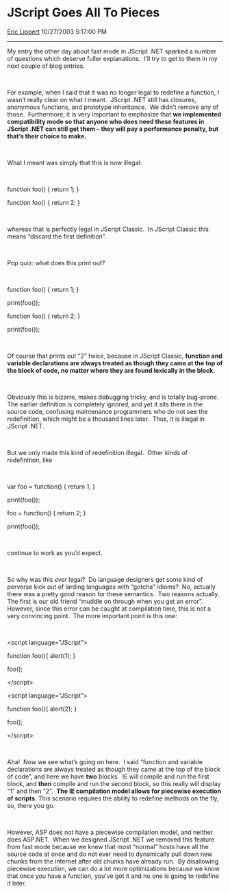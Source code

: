 # JScript Goes All To Pieces

[Eric Lippert](https://social.msdn.microsoft.com/profile/Eric%20Lippert) 10/27/2003 5:17:00 PM

-----

My entry the other day about fast mode in JScript .NET sparked a number of questions which deserve fuller explanations.  I’ll try to get to them in my next couple of blog entries.

 

For example, when I said that it was no longer legal to redefine a function, I wasn’t really clear on what I meant.  JScript .NET still has closures, anonymous functions, and prototype inheritance.  We didn’t remove any of those.  Furthermore, it is very important to emphasize that **we implemented compatibility mode so that anyone who does need these features in JScript .NET can still get them – they will pay a performance penalty, but that’s their choice to make.**

 

What I meant was simply that this is now illegal:

 

function foo() { return 1; } 

function foo() { return 2; }

 

whereas that is perfectly legal in JScript Classic.  In JScript Classic this means “discard the first definition”.

 

Pop quiz: what does this print out?

 

function foo() { return 1; } 

print(foo());

function foo() { return 2; }

print(foo());

 

Of course that prints out “2” twice, because in JScript Classic, **function and variable declarations are always treated as though they came at the top of the block of code, no matter where they are found lexically in the block.**

 

Obviously this is bizarre, makes debugging tricky, and is totally bug-prone.  The earlier definition is completely ignored, and yet it sits there in the source code, confusing maintenance programmers who do not see the redefinition, which might be a thousand lines later.  Thus, it is illegal in JScript .NET.  

 

But we only made this kind of redefinition illegal.  Other kinds of redefinition, like

 

var foo = function() { return 1; } 

print(foo());

foo = function() { return 2; } 

print(foo());

 

continue to work as you’d expect.

 

So why was this *ever* legal?  Do language designers get some kind of perverse kick out of larding languages with “gotcha” idioms?  No, actually there was a pretty good reason for these semantics.  Two reasons actually.  The first is our old friend “muddle on through when you get an error”.  However, since this error can be caught at compilation time, this is not a very convincing point.  The more important point is this one:

 

\<script language="JScript"\>

function foo(){ alert(1); }

foo();

\</script\>

\<script language="JScript"\>

function foo(){ alert(2); }

foo();

\</script\>

 

Aha\!  Now we see what’s going on here.  I said “function and variable declarations are always treated as though they came at the top of the block of code”, and here we have **two** blocks.  IE will compile and run the first block, and **then** compile and run the second block, so this really will display “1” and then “2”.  **The IE compilation model allows for piecewise execution of scripts**. This scenario requires the ability to redefine methods on the fly, so, there you go.

 

However, ASP does not have a piecewise compilation model, and neither does ASP.NET.  When we designed JScript .NET we removed this feature from fast mode because we knew that most “normal” hosts have all the source code at once and do not ever need to dynamically pull down new chunks from the internet after old chunks have already run.  By disallowing piecewise execution, we can do a lot more optimizations because we know that once you have a function, you’ve got it and no one is going to redefine it later.

